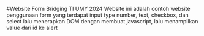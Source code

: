 #Website Form Bridging TI UMY 2024
Website ini adalah contoh website penggunaan form yang terdapat input type number, text, checkbox, dan select lalu menerapkan DOM dengan membuat javascript, lalu menampilkan value dari id ke alert
